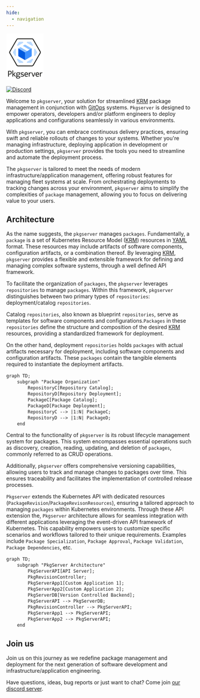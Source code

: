 ```yaml
---
hide:
  - navigation
---
```


![Pkgserver logo](assets/logos/Pkgserver-transparent-withname-100x123.png)

[![Discord](https://img.shields.io/discord/860500297297821756?style=flat-square&label=discord&logo=discord&color=00c9ff&labelColor=bec8d2)](https://discord.gg/fH35bmcTU9)

Welcome to `pkgserver`, your solution for streamlined [KRM][KRM] package management in conjunction with [GitOps][GITOPS] systems. `Pkgserver` is designed to empower operators, developers and/or platform engineers to deploy applications and configurations seamlessly in various environments.

With `pkgserver`, you can embrace continuous delivery practices, ensuring swift and reliable rollouts of changes to your systems. Whether you're managing infrastructure, deploying application in development or production settings, `pkgserver` provides the tools you need to streamline and automate the deployment process.

The `pkgserver` is tailored to meet the needs of modern infrastructure/application management, offering robust features for managing fleet systems at scale. From orchestrating deployments to tracking changes across your environment, `pkgserver` aims to simplify the complexities of `package` management, allowing you to focus on delivering value to your users.

## Architecture

As the name suggests, the `pkgserver` manages `packages`. Fundamentally, a `package` is a set of Kubernetes Resource Model ([KRM][KRM]) resources in [YAML][YAML] format. These resources may include artifacts of software components, configuration artifacts, or a combination thereof. By leveraging [KRM][KRM], `pkgserver` provides a flexible and extensible framework for defining and managing complex software systems, through a well defined API framework.

To facilitate the organization of `packages`, the `pkgserver` leverages `repositories` to manage `packages`. Within this framework, `pkgserver` distinguishes between two primary types of `repositories`: deployment/catalog `repositories`.

Catalog `repositories`, also known as blueprint `repositories`, serve as templates for software components and configurations.`Packages` in these `repositories` define the structure and composition of the desired [KRM][KRM] resources, providing a standardized framework for deployment.

On the other hand, deployment `repositories` holds `packages` with actual artifacts necessary for deployment, including software components and configuration artifacts. These `packages` contain the tangible elements required to instantiate the deployment artifacts.

```mermaid
graph TD;
    subgraph "Package Organization"
        RepositoryC[Repository Catalog];
        RepositoryD[Repository Deployment];
        PackageC[Package Catalog];
        PackageD[Package Deployment];
        RepositoryC --> |1:N| PackageC;
        RepositoryD --> |1:N| PackageD;
    end
```

Central to the functionality of `pkgserver` is its robust lifecycle management system for packages. This system encompasses essential operations such as discovery, creation, reading, updating, and deletion of `packages`, commonly referred to as CRUD operations.

Additionally, `pkgserver` offers comprehensive versioning capabilities, allowing users to track and manage changes to packages over time. This ensures traceability and facilitates the implementation of controlled release processes.

`Pkgserver` extends the Kubernetes API with dedicated resources (`PackageRevision`/`PackageRevisonResources`), ensuring a tailored approach to managing `packages` within Kubernetes environments. Through these API extension the, `Pkgserver` architecture allows for seamless integration with different applications leveraging the event-driven API framework of Kubernetes. This capability empowers users to customize specific scenarios and workflows tailored to their unique requirements. Examples include `Package Specialization`, `Package Approval`, `Package Validation`, `Package Dependencies`, etc.

```mermaid
graph TD;
    subgraph "PkgServer Architecture"
        PkgServerAPI[API Server];
        PkgRevisionController;
        PkgServerApp1[Custom Application 1];
        PkgServerApp2[Custom Application 2];
        PkgServerDB[Version Controlled Backend];
        PkgServerAPI --> PkgServerDB;
        PkgRevisionController --> PkgServerAPI;
        PkgServerApp1 --> PkgServerAPI;
        PkgServerApp2 --> PkgServerAPI;
    end
```


## Join us

Join us on this journey as we redefine package management and deployment for the next generation of software development and infrastructure/application engineering.

Have questions, ideas, bug reports or just want to chat? Come join [our discord server](https://discord.gg/Z9BJeHfBpD).

<script type="text/javascript" src="https://viewer.diagrams.net/js/viewer-static.min.js" async></script>

[KRM]: https://github.com/kubernetes/design-proposals-archive/blob/main/architecture/resource-management.md
[GITOPS]: https://opengitops.dev
[YAML]: https://en.wikipedia.org/wiki/YAML